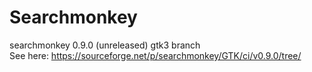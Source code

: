 # Searchmonkey
searchmonkey 0.9.0 (unreleased) gtk3 branch<br/>
See here: https://sourceforge.net/p/searchmonkey/GTK/ci/v0.9.0/tree/

